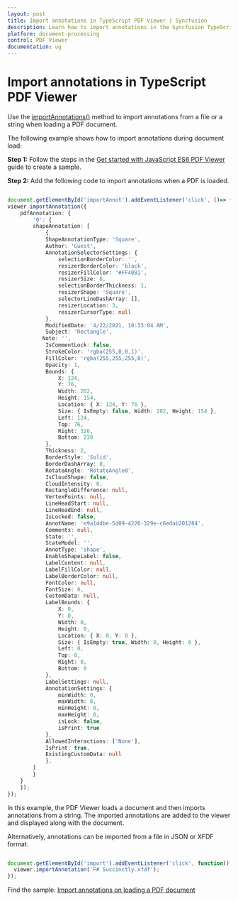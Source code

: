 ```yaml
---
layout: post
title: Import annotations in TypeScript PDF Viewer | Syncfusion
description: Learn how to import annotations in the Syncfusion TypeScript PDF Viewer using the importAnnotations method.
platform: document-processing
control: PDF Viewer
documentation: ug
---
```


# Import annotations in TypeScript PDF Viewer

Use the [importAnnotations()](https://ej2.syncfusion.com/documentation/api/pdfviewer/#importannotation) method to import annotations from a file or a string when loading a PDF document.

The following example shows how to import annotations during document load:

**Step 1:** Follow the steps in the [Get started with JavaScript ES6 PDF Viewer](https://help.syncfusion.com/document-processing/pdf/pdf-viewer/javascript-es6/getting-started/) guide to create a sample.

**Step 2:** Add the following code to import annotations when a PDF is loaded.

```ts

document.getElementById('importAnnot').addEventListener('click', ()=> {
viewer.importAnnotation({
    pdfAnnotation: {
        '0': {
        shapeAnnotation: [
            {
            ShapeAnnotationType: 'Square',
            Author: 'Guest',
            AnnotationSelectorSettings: {
                selectionBorderColor: '',
                resizerBorderColor: 'black',
                resizerFillColor: '#FF4081',
                resizerSize: 8,
                selectionBorderThickness: 1,
                resizerShape: 'Square',
                selectorLineDashArray: [],
                resizerLocation: 3,
                resizerCursorType: null
            },
            ModifiedDate: '4/22/2021, 10:33:04 AM',
            Subject: 'Rectangle',
           Note: '',
            IsCommentLock: false,
            StrokeColor: 'rgba(255,0,0,1)',
            FillColor: 'rgba(255,255,255,0)',
            Opacity: 1,
            Bounds: {
                X: 124,
                Y: 76,
                Width: 202,
                Height: 154,
                Location: { X: 124, Y: 76 },
                Size: { IsEmpty: false, Width: 202, Height: 154 },
                Left: 124,
                Top: 76,
                Right: 326,
                Bottom: 230
            },
            Thickness: 2,
            BorderStyle: 'Solid',
            BorderDashArray: 0,
            RotateAngle: 'RotateAngle0',
            IsCloudShape: false,
            CloudIntensity: 0,
            RectangleDifference: null,
            VertexPoints: null,
            LineHeadStart: null,
            LineHeadEnd: null,
            IsLocked: false,
            AnnotName: 'e9a14dbe-5d09-4226-329e-c6edab201284',
            Comments: null,
            State: '',
            StateModel: '',
            AnnotType: 'shape',
            EnableShapeLabel: false,
            LabelContent: null,
            LabelFillColor: null,
            LabelBorderColor: null,
            FontColor: null,
            FontSize: 0,
            CustomData: null,
            LabelBounds: {
                X: 0,
                Y: 0,
                Width: 0,
                Height: 0,
                Location: { X: 0, Y: 0 },
                Size: { IsEmpty: true, Width: 0, Height: 0 },
                Left: 0,
                Top: 0,
                Right: 0,
                Bottom: 0
            },
            LabelSettings: null,
            AnnotationSettings: {
                minWidth: 0,
                maxWidth: 0,
                minHeight: 0,
                maxHeight: 0,
                isLock: false,
                isPrint: true
            },
            AllowedInteractions: ['None'],
            IsPrint: true,
            ExistingCustomData: null
            },
        ]
        }
    }
    });
});

```

In this example, the PDF Viewer loads a document and then imports annotations from a string. The imported annotations are added to the viewer and displayed along with the document.

Alternatively, annotations can be imported from a file in JSON or XFDF format.

```ts

document.getElementById('import').addEventListener('click', function() {
  viewer.importAnnotation('F# Succinctly.xfdf');
});

```

Find the sample: [Import annotations on loading a PDF document](https://stackblitz.com/edit/maxwf1-fqxduj?devtoolsheight=33&file=index.ts)
